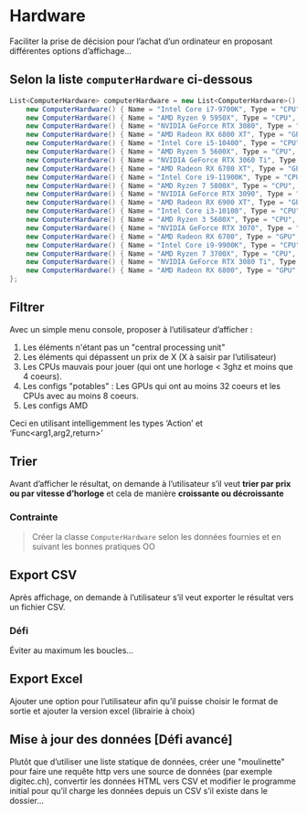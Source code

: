 # Hardware

Faciliter la prise de décision pour l’achat d’un ordinateur en proposant différentes options d’affichage...

## Selon la liste `computerHardware` ci-dessous

```csharp
List<ComputerHardware> computerHardware = new List<ComputerHardware>() {
    new ComputerHardware() { Name = "Intel Core i7-9700K", Type = "CPU", Price = 400, ClockSpeed = 3.6, Cores = 8, Brand = "Intel" },
    new ComputerHardware() { Name = "AMD Ryzen 9 5950X", Type = "CPU", Price = 700, ClockSpeed = 3.4, Cores = 16, Brand = "AMD" },
    new ComputerHardware() { Name = "NVIDIA GeForce RTX 3080", Type = "GPU", Price = 700, ClockSpeed = 1.7, Cores = 8704, Brand = "NVIDIA" },
    new ComputerHardware() { Name = "AMD Radeon RX 6800 XT", Type = "GPU", Price = 650, ClockSpeed = 2.0, Cores = 72, Brand = "AMD" },
    new ComputerHardware() { Name = "Intel Core i5-10400", Type = "CPU", Price = 200, ClockSpeed = 2.9, Cores = 6, Brand = "Intel" },
    new ComputerHardware() { Name = "AMD Ryzen 5 5600X", Type = "CPU", Price = 300, ClockSpeed = 3.7, Cores = 6, Brand = "AMD" },
    new ComputerHardware() { Name = "NVIDIA GeForce RTX 3060 Ti", Type = "GPU", Price = 400, ClockSpeed = 1.6, Cores = 4864, Brand = "NVIDIA" },
    new ComputerHardware() { Name = "AMD Radeon RX 6700 XT", Type = "GPU", Price = 400, ClockSpeed = 2.4, Cores = 40, Brand = "AMD" },
    new ComputerHardware() { Name = "Intel Core i9-11900K", Type = "CPU", Price = 500, ClockSpeed = 3.2, Cores = 10, Brand = "Intel" },
    new ComputerHardware() { Name = "AMD Ryzen 7 5800X", Type = "CPU", Price = 350, ClockSpeed = 3.9, Cores = 8, Brand = "AMD" },
    new ComputerHardware() { Name = "NVIDIA GeForce RTX 3090", Type = "GPU", Price = 1500, ClockSpeed = 1.4, Cores = 10496, Brand = "NVIDIA" },
    new ComputerHardware() { Name = "AMD Radeon RX 6900 XT", Type = "GPU", Price = 1000, ClockSpeed = 2.0, Cores = 80, Brand = "AMD" },
    new ComputerHardware() { Name = "Intel Core i3-10100", Type = "CPU", Price = 150, ClockSpeed = 3.6, Cores = 4, Brand = "Intel" },
    new ComputerHardware() { Name = "AMD Ryzen 3 5600X", Type = "CPU", Price = 250, ClockSpeed = 3.6, Cores = 6, Brand = "AMD" },
    new ComputerHardware() { Name = "NVIDIA GeForce RTX 3070", Type = "GPU", Price = 500, ClockSpeed = 1.5, Cores = 5888, Brand = "NVIDIA" },
    new ComputerHardware() { Name = "AMD Radeon RX 6700", Type = "GPU", Price = 350, ClockSpeed = 2.3, Cores = 36, Brand = "AMD" },
    new ComputerHardware() { Name = "Intel Core i9-9900K", Type = "CPU", Price = 450, ClockSpeed = 3.2, Cores = 8, Brand = "Intel" },
    new ComputerHardware() { Name = "AMD Ryzen 7 3700X", Type = "CPU", Price = 300, ClockSpeed = 3.6, Cores = 8, Brand = "AMD" },
    new ComputerHardware() { Name = "NVIDIA GeForce RTX 3080 Ti", Type = "GPU", Price = 1200, ClockSpeed = 1.6, Cores = 5888, Brand = "NVIDIA" },
    new ComputerHardware() { Name = "AMD Radeon RX 6800", Type = "GPU", Price = 600, ClockSpeed = 1.8, Cores = 64, Brand = "AMD" }
};
```


## Filtrer

Avec un simple menu console, proposer à l’utilisateur d’afficher :

1. Les éléments n'étant pas un "central processing unit"
2. Les éléments qui dépassent un prix de X (X à saisir par l’utilisateur)
3. Les CPUs mauvais pour jouer (qui ont une horloge < 3ghz et moins que 4 coeurs).
4. Les configs "potables" : Les GPUs qui ont au moins 32 coeurs et les CPUs avec au moins 8 coeurs.
5. Les configs AMD

Ceci en utilisant intelligemment les types ‘Action’ et ‘Func<arg1,arg2,return>’

## Trier

Avant d’afficher le résultat, on demande à l’utilisateur s’il veut **trier par prix ou par vitesse d’horloge** et cela de manière **croissante ou 
décroissante**

### Contrainte
> Créer la classe `ComputerHardware` selon les données fournies et en suivant les bonnes pratiques OO

## Export CSV

Après affichage, on demande à l’utilisateur s’il veut exporter le résultat vers un fichier CSV.

### Défi
Éviter au maximum les boucles...

## Export Excel

Ajouter une option pour l’utilisateur afin qu’il puisse choisir le format de sortie et ajouter la version excel (librairie à choix)

## Mise à jour des données [Défi avancé]

Plutôt que d’utiliser une liste statique de données, créer une "moulinette" pour faire une requête http vers une source de données (par exemple digitec.ch),
convertir les données HTML vers CSV et modifier le programme initial pour qu’il charge les données depuis un CSV s’il existe dans le dossier...
